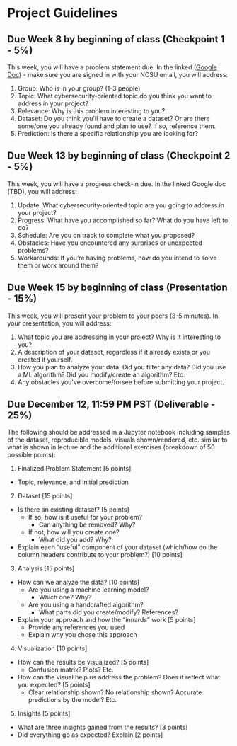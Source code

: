 # Project Guidelines

## Due Week 8 by beginning of class (Checkpoint 1 - 5%)

This week, you will have a problem statement due. In the linked ([Google Doc](https://docs.google.com/document/d/1p4p6RNCNMB-S2uAUwYGq6zbZbgtlO0XtSsGb0kmQSXY/edit?usp=sharing)) - make sure you are signed in with your NCSU email, you will address:

1. Group: Who is in your group? (1-3 people)
2. Topic: What cybersecurity-oriented topic do you think you want to address in your project?
3. Relevance: Why is this problem interesting to you?
4. Dataset: Do you think you'll have to create a dataset? Or are there some/one you already found and plan to use? If so, reference them.
5. Prediction: Is there a specific relationship you are looking for? 

## Due Week 13 by beginning of class (Checkpoint 2 - 5%)

This week, you will have a progress check-in due. In the linked Google doc (TBD), you will address:

1. Update: What cybersecurity-oriented topic are you going to address in your project?
2. Progress: What have you accomplished so far? What do you have left to do?
3. Schedule: Are you on track to complete what you proposed?
4. Obstacles: Have you encountered any surprises or unexpected problems?
5. Workarounds: If you’re having problems, how do you intend to solve them or work around them?

## Due Week 15 by beginning of class (Presentation - 15%)

This week, you will present your problem to your peers (3-5 minutes). In your presentation, you will address:

1. What topic you are addressing in your project? Why is it interesting to you?
2. A description of your dataset, regardless if it already exists or you created it yourself.
3. How you plan to analyze your data. Did you filter any data? Did you use a ML algorithm? Did you modify/create an algorithm? Etc.
4. Any obstacles you've overcome/forsee before submitting your project.

## Due December 12, 11:59 PM PST (Deliverable - 25%)

The following should be addressed in a Jupyter notebook including samples of the dataset, reproducible models, visuals shown/rendered, etc. similar to
what is shown in lecture and the additional exercises (breakdown of 50 possible points):

1. Finalized Problem Statement [5 points]
- Topic, relevance, and initial prediction
2. Dataset [15 points]
- Is there an existing dataset? [5 points] 
    - If so, how is it useful for your problem? 
        - Can anything be removed? Why?
    - If not, how will you create one?
        - What did you add? Why?
- Explain each “useful” component of your dataset (which/how do the column headers contribute to your problem?) [10 points]
3. Analysis [15 points]
- How can we analyze the data? [10 points]
    - Are you using a machine learning model?
        - Which one? Why?
    - Are you using a handcrafted algorithm?
        - What parts did you create/modify? References?
- Explain your approach and how the “innards” work [5 points]
    - Provide any references you used 
    - Explain why you chose this approach
4. Visualization [10 points]
- How can the results be visualized? [5 points]
    - Confusion matrix? Plots? Etc.
- How can the visual help us address the problem? Does it reflect what you expected? [5 points]
    - Clear relationship shown? No relationship shown? Accurate predictions by the model? Etc.
5. Insights [5 points]
- What are three insights gained from the results? [3 points]
- Did everything go as expected? Explain [2 points]
